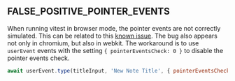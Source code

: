 ## FALSE_POSITIVE_POINTER_EVENTS

When running vitest in browser mode, the pointer events are not correctly simulated. This can be related to this [known issue](https://github.com/microsoft/playwright/issues/12821). The bug also appears not only in chromium, but also in webkit. The workaround is to use `userEvent` events with the setting `{ pointerEventsCheck: 0 }` to disable the pointer events check.

```javascript
await userEvent.type(titleInput, 'New Note Title', { pointerEventsCheck: 0 })
```
